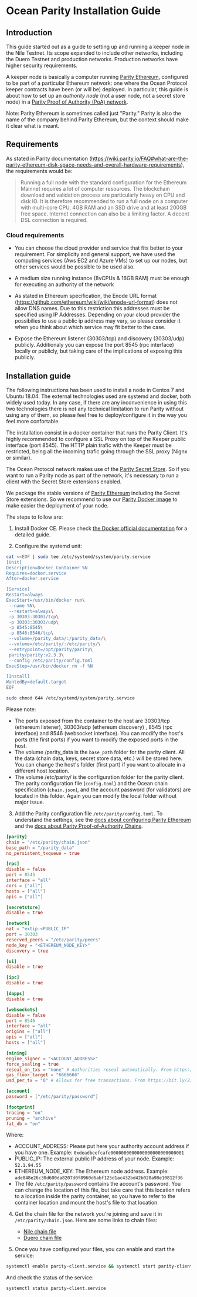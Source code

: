 # Ocean Parity Installation Guide

## Introduction

This guide started out as a guide to setting up and running a keeper node in the Nile Testnet. Its scope expanded to include other networks, including the Duero Testnet and production networks. Production networks have higher security requirements.

A keeper node is basically a computer running [Parity Ethereum](https://www.parity.io/ethereum/), configured to be part of a particular Ethereum network: one where the Ocean Protocol keeper contracts have been (or will be) deployed. In particular, this guide is about how to set up an _authority node_ (not a user node, not a secret store node) in a [Parity Proof of Authority (PoA) network](https://wiki.parity.io/Proof-of-Authority-Chains).

Note: Parity Ethereum is sometimes called just "Parity." Parity is also the name of the company behind Parity Ethereum, but the context should make it clear what is meant.

## Requirements

As stated in Parity documentation (https://wiki.parity.io/FAQ#what-are-the-parity-ethereum-disk-space-needs-and-overall-hardware-requirements), the requirements would be:

> Running a full node with the standard configuration for the Ethereum Mainnet requires a lot of computer resources. The blockchain download and validation process are particularly heavy on CPU and disk IO. It is therefore recommended to run a full node on a computer with multi-core CPU, 4GB RAM and an SSD drive and at least 200GB free space. Internet connection can also be a limiting factor. A decent DSL connection is required.

### Cloud requirements

 - You can choose the cloud provider and service that fits better to your requirement. For simplicity and general support, we have used the computing services (Aws EC2 and Azure VMs) to set up our nodes, but other services would be possible to be used also.

 - A medium size running instance (8vCPUs & 16GB RAM) must be enough for executing an authority of the network

 - As stated in Ethereum specification, the Enode URL format (https://github.com/ethereum/wiki/wiki/enode-url-format) does not allow DNS names. Due to this restriction this addresses must be specified using IP Addresses. Depending on your cloud provider the possibilies to use a public ip address may vary, so please consider it when you think about which service may fit better to the case.
 
 - Expose the Ethereum listener (30303/tcp) and discovery (30303/udp) publicly. Additionaly you can expose the port 8545 (rpc interface) locally or publicly, but taking care of the implications of exposing this publicly.


## Installation guide

The following instructions has been used to install a node in Centos 7 and Ubuntu 18.04. The external technologies used are systemd and docker, both widely used today. In any case, if there are any inconvenience in using this two technologies there is not any technical limitation to run Parity without using any of them, so please feel free to deploy/configure it in the way you feel more confortable.

The installation consist in a docker container that runs the Parity Client. It's highly recommended to configure a SSL Proxy on top of the Keeper public interface (port 8545). The HTTP plain trafic with the Keeper must be restricted, being all the incoming trafic going through the SSL proxy (Nignx or similar). 

The Ocean Protocol network makes use of the [Parity Secret Store](https://blog.oceanprotocol.com/secure-on-chain-access-control-for-ocean-protocol-38dca0af820c?source=collection_home---5------18---------------------). So if you want to run a Parity node as part of the network, it's necessary to run a client with the Secret Store extensions enabled.

We package the stable versions of [Parity Ethereum](https://github.com/oceanprotocol/parity-ethereum) including the Secret Store extensions. So we recommend to use our [Parity Docker image](https://hub.docker.com/r/oceanprotocol/parity-ethereum) to make easier the deployment of your node.


The steps to follow are:

1. Install Docker CE. Please check [the Docker official documentation](https://docs.docker.com/install/) for a detailed guide.

2. Configure the systemd unit:

```bash
cat <<EOF | sudo tee /etc/systemd/system/parity.service
[Unit]
Description=Docker Container %N
Requires=docker.service
After=docker.service

[Service]
Restart=always
ExecStart=/usr/bin/docker run\
 --name %N\
 --restart=always\
 -p 30303:30303/tcp\
 -p 30303:30303/udp\
 -p 8545:8545\
 -p 8546:8546/tcp\
 --volume=/parity_data/:/parity_data/\
 --volume=/etc/parity/:/etc/parity/\
 --entrypoint=/opt/parity/parity\
 parity/parity:v2.3.3\
 --config /etc/parity/config.toml
ExecStop=/usr/bin/docker rm -f %N

[Install]
WantedBy=default.target
EOF

sudo chmod 644 /etc/systemd/system/parity.service
```

Please note:

- The ports exposed from the container to the host are 30303/tcp (ethereum listener), 30303/udp (ethereum discovery) , 8545 (rpc interface) and 8546 (websocket interface). You can modify the host's ports (the first ports) if you want to modify the exposed ports in the host.
- The volume /parity_data is the `base_path` folder for the parity client. All the data (chain data, keys, secret store data, etc.) will be stored here. You can change the host's folder (first part) if you want to allocate in a different host location.
- The volume /etc/parity/ is the configuration folder for the parity client. The parity configuration file (`config.toml`) and the Ocean chain specification (`chain.json`), and the account password (for validators) are located in this folder. Again you can modify the local folder without major issue.

3. Add the Parity configuration file `/etc/parity/config.toml`. To understand the settings, see the [docs about configuring Parity Ethereum](https://wiki.parity.io/Configuring-Parity-Ethereum.html) and the [docs about Parity Proof-of-Authority Chains](https://wiki.parity.io/Proof-of-Authority-Chains).

```toml
[parity]
chain = "/etc/parity/chain.json"
base_path = "/parity_data"
no_persistent_txqueue = true

[rpc]
disable = false
port = 8545
interface = "all"
cors = ["all"]
hosts = ["all"]
apis = ["all"]

[secretstore]
disable = true

[network]
nat = "extip:<PUBLIC_IP"
port = 30303
reserved_peers = "/etc/parity/peers"
node_key = "<ETHEREUM_NODE_KEY>"
discovery = true

[ui]
disable = true

[ipc]
disable = true

[dapps]
disable = true

[websockets]
disable = false
port = 8546
interface = "all"
origins = ["all"]
apis = ["all"]
hosts = ["all"]

[mining]
engine_signer = "<ACCOUNT_ADDRESS>"
force_sealing = true
reseal_on_txs = "none" # Authorities reseal automatically. From https://bit.ly/2Jiw5SV
gas_floor_target = "6666666"
usd_per_tx = "0" # Allows for free transactions. From https://bit.ly/2Jiw5SV

[account]
password = ["/etc/parity/password"]

[footprint]
tracing = "on"
pruning = "archive"
fat_db = "on"
```

Where:

- ACCOUNT_ADDRESS: Please put here your authority account address if you have one. Example: `0xdeadbeefcafe0000000000000000000000000001`
- PUBLIC_IP: The external public IP address of your node. Example: `52.1.94.55`
- ETHEREUM_NODE_KEY: The Ethereum node address. Example: `ade848e26c30d600da8207d0f8960d6abf125d1ac432bd42b020a98e10812f36`
- The file `/etc/parity/password` contains the account's password. You can change the location of this file, but take care that this location refers to a location inside the parity container, so you have to refer to the container location and mount the host's file to that location.

4. Get the chain file for the network you're joining and save it in `/etc/parity/chain.json`. Here are some links to chain files:

   - [Nile chain file](https://github.com/oceanprotocol/atlantic/blob/master/networks/nile/chain.json)
   - [Duero chain file](https://github.com/oceanprotocol/atlantic/blob/master/networks/duero/chain.json)

5. Once you have configured your files, you can enable and start the service:

```bash
systemctl enable parity-client.service && systemctl start parity-client.service
```

And check the status of the service:
```bash
systemctl status parity-client.service
```


